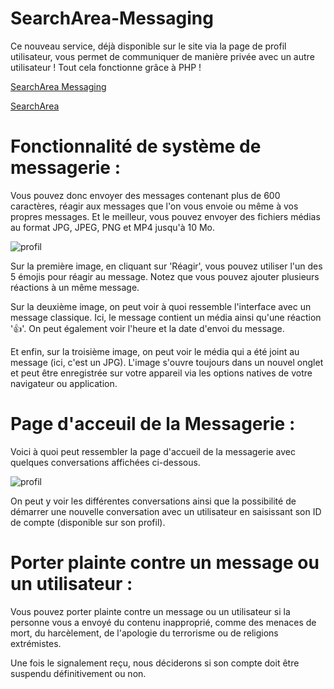 # SearchArea-Messaging
Ce nouveau service, déjà disponible sur le site via la page de profil utilisateur, vous permet de communiquer de manière privée avec un autre utilisateur !
Tout cela fonctionne grâce à PHP !

[SearchArea Messaging]([URL](https://searcharea.ddns.net/messaging.php))

[SearchArea]([URL](https://searcharea.ddns.net/))


# Fonctionnalité de système de messagerie :
Vous pouvez donc envoyer des messages contenant plus de 600 caractères, réagir aux messages que l'on vous envoie ou même à vos propres messages. Et le meilleur, vous pouvez envoyer des fichiers médias au format JPG, JPEG, PNG et MP4 jusqu'à 10 Mo.

![profil](https://searcharea.ddns.net/githubspec1.jpg)

Sur la première image, en cliquant sur 'Réagir', vous pouvez utiliser l'un des 5 émojis pour réagir au message. Notez que vous pouvez ajouter plusieurs réactions à un même message.

Sur la deuxième image, on peut voir à quoi ressemble l'interface avec un message classique. Ici, le message contient un média ainsi qu'une réaction '👍'. On peut également voir l'heure et la date d'envoi du message.

Et enfin, sur la troisième image, on peut voir le média qui a été joint au message (ici, c'est un JPG). L'image s'ouvre toujours dans un nouvel onglet et peut être enregistrée sur votre appareil via les options natives de votre navigateur ou application.

# Page d'acceuil de la Messagerie :

Voici à quoi peut ressembler la page d'accueil de la messagerie avec quelques conversations affichées ci-dessous.

![profil](https://searcharea.ddns.net/githubspec2.png)

On peut y voir les différentes conversations ainsi que la possibilité de démarrer une nouvelle conversation avec un utilisateur en saisissant son ID de compte (disponible sur son profil).

# Porter plainte contre un message ou un utilisateur :

Vous pouvez porter plainte contre un message ou un utilisateur si la personne vous a envoyé du contenu inapproprié, comme des menaces de mort, du harcèlement, de l'apologie du terrorisme ou de religions extrémistes.

Une fois le signalement reçu, nous déciderons si son compte doit être suspendu définitivement ou non.





